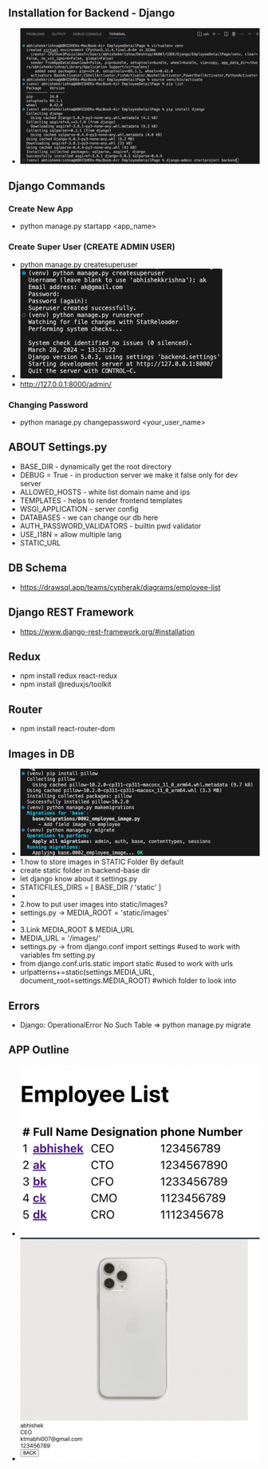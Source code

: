 ## Installation for Backend - Django
- ![terminal](images/Installation.png)
## Django Commands
### Create New App
- python manage.py startapp <app_name>
### Create Super User (CREATE ADMIN USER)
- python manage.py createsuperuser
- ![terminal](images/createAdmin.png)
- http://127.0.0.1:8000/admin/
### Changing Password
- python manage.py changepassword <your_user_name>
## ABOUT Settings.py
- BASE_DIR - dynamically get the root directory
- DEBUG = True - in production server we make it false only for dev server
- ALLOWED_HOSTS - white list domain name and ips
- TEMPLATES  - helps to render frontend templates
- WSGI_APPLICATION - server config
- DATABASES - we can change our db here
- AUTH_PASSWORD_VALIDATORS - builtin pwd validator
- USE_I18N = allow multiple lang
- STATIC_URL

## DB Schema
- https://drawsql.app/teams/cypherak/diagrams/employee-list

## Django REST Framework
- https://www.django-rest-framework.org/#installation

## Redux
- npm install redux react-redux 
- npm install @reduxjs/toolkit

## Router
- npm install react-router-dom

## Images in DB
- ![terminal](images/pillow.png)
- 1.how to store images in STATIC Folder By default
- create static folder in backend-base dir
- let django know about it settings.py
- STATICFILES_DIRS = [
    BASE_DIR / 'static'
]
- 
- 2.how to put user images into static/images?
- settings.py -> MEDIA_ROOT = 'static/images'
- 
- 3.Link MEDIA_ROOT & MEDIA_URL 
- MEDIA_URL = '/images/'
- settings.py -> from django.conf import settings #used to work with variables fm setting.py
- from django.conf.urls.static import static #used to work with urls
- urlpatterns+=static(settings.MEDIA_URL, document_root=settings.MEDIA_ROOT) #which folder to look into




## Errors 
- Django: OperationalError No Such Table =>  python manage.py migrate

## APP Outline
- ![Alt text](images/app1.png)
- ![Alt text](images/app2.png)